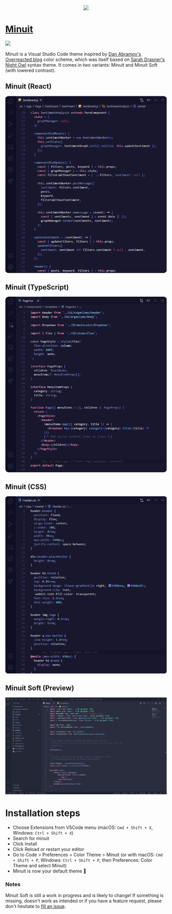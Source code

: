 <p align="center">
  <img src="https://github.com/mubartok/minuit-vscode-theme/blob/master/images/moon-128x128.png">
</p>

# [Minuit](https://github.com/mubartok/minuit-vscode-theme)

![](https://vsmarketplacebadge.apphb.com/version/mubartok.minuit.svg?labelColor=18172E&color=8EACE3)

<!-- ![](https://vsmarketplacebadge.apphb.com/rating-short/mubartok.minuit.svg?labelColor=18172E&color=8EACE3) -->

Minuit is a Visual Studio Code theme inspired by [Dan Abramov's Overreacted blog](https://overreacted.io/) color scheme, which was itself based on [Sarah Drasner's Night Owl](https://github.com/sdras/night-owl-vscode-theme/) syntax theme. It comes in two variants: Minuit and Minuit Soft (with lowered contrast).

## Minuit (React)

![](images/minuit-react.png)

## Minuit (TypeScript)

![](images/minuit-typescript.png)

## Minuit (CSS)

![](images/minuit-css.png)

## Minuit Soft (Preview)

![](images/minuit-soft-react.png)

# Installation steps

-   Choose Extensions from VSCode menu (macOS: `Cmd + Shift + X`, Windows: `Ctrl + Shift + X`)
-   Search for minuit
-   Click Install
-   Click Reload or restart your editor
-   Go to Code > Preferences > Color Theme > Minuit (or with macOS: `Cmd + Shift + P`, Windows: `Ctrl + Shift + P`, then Preferences: Color Theme and select Minuit)
-   Minuit is now your default theme 🙌

### Notes

Minuit Soft is still a work in progress and is likely to change! If something is missing, doesn't work as intended or if you have a feature request, please don't hesitate to [fill an issue](https://github.com/mubartok/minuit-vscode-theme/issues).
